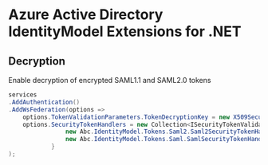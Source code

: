 # Azure Active Directory IdentityModel Extensions for .NET

## Decryption
Enable decryption of encrypted SAML1.1 and SAML2.0 tokens

```cs
services
.AddAuthentication()
.AddWsFederation(options =>
    options.TokenValidationParameters.TokenDecryptionKey = new X509SecurityKey(serviceCertificate);
    options.SecurityTokenHandlers = new Collection<ISecurityTokenValidator>() {
                new Abc.IdentityModel.Tokens.Saml2.Saml2SecurityTokenHandler(),
                new Abc.IdentityModel.Tokens.Saml.SamlSecurityTokenHandler(),
            }
);
```